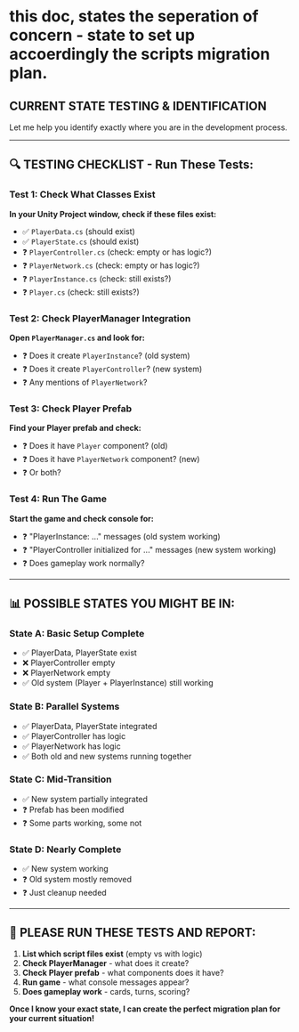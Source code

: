 # this doc, states the seperation of concern - state to set up accoerdingly the scripts migration plan.


## **CURRENT STATE TESTING & IDENTIFICATION**

Let me help you identify exactly where you are in the development process.

---

## **🔍 TESTING CHECKLIST - Run These Tests:**

### **Test 1: Check What Classes Exist**
**In your Unity Project window, check if these files exist:**
- ✅ `PlayerData.cs` (should exist)
- ✅ `PlayerState.cs` (should exist) 
- ❓ `PlayerController.cs` (check: empty or has logic?)
- ❓ `PlayerNetwork.cs` (check: empty or has logic?)
- ❓ `PlayerInstance.cs` (check: still exists?)
- ❓ `Player.cs` (check: still exists?)

### **Test 2: Check PlayerManager Integration**
**Open `PlayerManager.cs` and look for:**
- ❓ Does it create `PlayerInstance`? (old system)
- ❓ Does it create `PlayerController`? (new system)
- ❓ Any mentions of `PlayerNetwork`?

### **Test 3: Check Player Prefab**
**Find your Player prefab and check:**
- ❓ Does it have `Player` component? (old)
- ❓ Does it have `PlayerNetwork` component? (new)
- ❓ Or both?

### **Test 4: Run The Game**
**Start the game and check console for:**
- ❓ "PlayerInstance: ..." messages (old system working)
- ❓ "PlayerController initialized for ..." messages (new system working)
- ❓ Does gameplay work normally?

---

## **📊 POSSIBLE STATES YOU MIGHT BE IN:**

### **State A: Basic Setup Complete**
- ✅ PlayerData, PlayerState exist
- ❌ PlayerController empty
- ❌ PlayerNetwork empty
- ✅ Old system (Player + PlayerInstance) still working

### **State B: Parallel Systems**
- ✅ PlayerData, PlayerState integrated
- ✅ PlayerController has logic
- ✅ PlayerNetwork has logic
- ✅ Both old and new systems running together

### **State C: Mid-Transition**
- ✅ New system partially integrated
- ❓ Prefab has been modified
- ❓ Some parts working, some not

### **State D: Nearly Complete**
- ✅ New system working
- ❓ Old system mostly removed
- ❓ Just cleanup needed

---

## **🧪 PLEASE RUN THESE TESTS AND REPORT:**

1. **List which script files exist** (empty vs with logic)
2. **Check PlayerManager** - what does it create?
3. **Check Player prefab** - what components does it have?
4. **Run game** - what console messages appear?
5. **Does gameplay work** - cards, turns, scoring?

**Once I know your exact state, I can create the perfect migration plan for your current situation!**